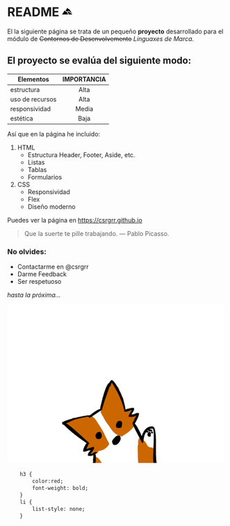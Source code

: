 # README ![logo](imagenes/prueba.png )

El la siguiente página se trata de un pequeño **proyecto** desarrollado
para el módulo de  ~~Contornos de Desenvolvemento~~ _Linguaxes de Marca_.

## El proyecto se evalúa del siguiente modo:

| Elementos      | IMPORTANCIA   |
| -------------- |:-------------:|
| estructura     | Alta          |
| uso de recursos| Alta          |
| responsividad  | Media         |
| estética       | Baja          |

Así que en la página he incluido:

1. HTML
    * Estructura Header, Footer, Aside, etc.
    * Listas
    * Tablas
    * Formularios
2. CSS
    * Responsividad
    * Flex
    * Diseño moderno

Puedes ver la página en https://csrgrr.github.io

>Que la suerte te pille trabajando.  — Pablo Picasso.

<h3>No olvides:</h3>

<ul>
    <li>Contactarme en @csrgrr</li>
    <li>Darme Feedback</li>
    <li>Ser respetuoso</li>
</ul>
<em> hasta la próxima...</em>

![perro](imagenes/adios.gif)

```{css, echo=FALSE}
    h3 {
        color:red;
        font-weight: bold;
    }
    li {
        list-style: none;
    }
```
